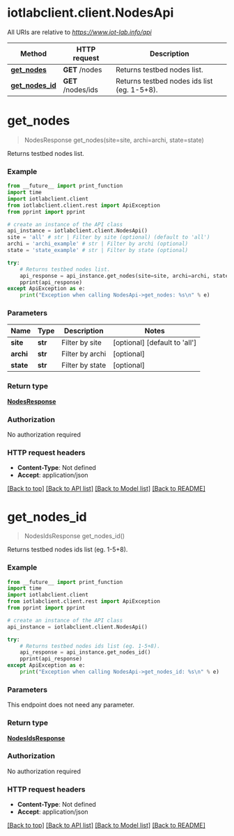 # iotlabclient.client.NodesApi

All URIs are relative to *https://www.iot-lab.info/api*

Method | HTTP request | Description
------------- | ------------- | -------------
[**get_nodes**](NodesApi.md#get_nodes) | **GET** /nodes | Returns testbed nodes list.
[**get_nodes_id**](NodesApi.md#get_nodes_id) | **GET** /nodes/ids | Returns testbed nodes ids list (eg. 1-5+8).


# **get_nodes**
> NodesResponse get_nodes(site=site, archi=archi, state=state)

Returns testbed nodes list.

### Example

```python
from __future__ import print_function
import time
import iotlabclient.client
from iotlabclient.client.rest import ApiException
from pprint import pprint

# create an instance of the API class
api_instance = iotlabclient.client.NodesApi()
site = 'all' # str | Filter by site (optional) (default to 'all')
archi = 'archi_example' # str | Filter by archi (optional)
state = 'state_example' # str | Filter by state (optional)

try:
    # Returns testbed nodes list.
    api_response = api_instance.get_nodes(site=site, archi=archi, state=state)
    pprint(api_response)
except ApiException as e:
    print("Exception when calling NodesApi->get_nodes: %s\n" % e)
```

### Parameters

Name | Type | Description  | Notes
------------- | ------------- | ------------- | -------------
 **site** | **str**| Filter by site | [optional] [default to &#39;all&#39;]
 **archi** | **str**| Filter by archi | [optional] 
 **state** | **str**| Filter by state | [optional] 

### Return type

[**NodesResponse**](NodesResponse.md)

### Authorization

No authorization required

### HTTP request headers

 - **Content-Type**: Not defined
 - **Accept**: application/json

[[Back to top]](#) [[Back to API list]](../README.md#documentation-for-api-endpoints) [[Back to Model list]](../README.md#documentation-for-models) [[Back to README]](../README.md)

# **get_nodes_id**
> NodesIdsResponse get_nodes_id()

Returns testbed nodes ids list (eg. 1-5+8).

### Example

```python
from __future__ import print_function
import time
import iotlabclient.client
from iotlabclient.client.rest import ApiException
from pprint import pprint

# create an instance of the API class
api_instance = iotlabclient.client.NodesApi()

try:
    # Returns testbed nodes ids list (eg. 1-5+8).
    api_response = api_instance.get_nodes_id()
    pprint(api_response)
except ApiException as e:
    print("Exception when calling NodesApi->get_nodes_id: %s\n" % e)
```

### Parameters
This endpoint does not need any parameter.

### Return type

[**NodesIdsResponse**](NodesIdsResponse.md)

### Authorization

No authorization required

### HTTP request headers

 - **Content-Type**: Not defined
 - **Accept**: application/json

[[Back to top]](#) [[Back to API list]](../README.md#documentation-for-api-endpoints) [[Back to Model list]](../README.md#documentation-for-models) [[Back to README]](../README.md)

